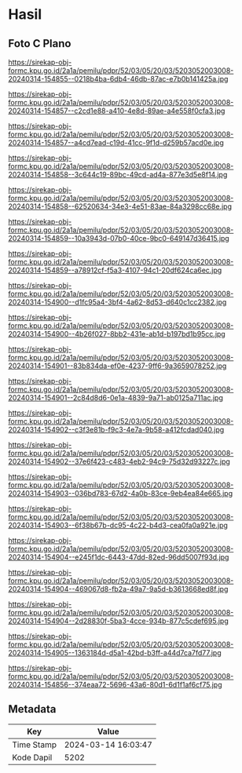 # Hasil

## Foto C Plano

https://sirekap-obj-formc.kpu.go.id/2a1a/pemilu/pdpr/52/03/05/20/03/5203052003008-20240314-154855--0218b4ba-6db4-46db-87ac-e7b0b141425a.jpg

https://sirekap-obj-formc.kpu.go.id/2a1a/pemilu/pdpr/52/03/05/20/03/5203052003008-20240314-154857--c2cd1e88-a410-4e8d-89ae-a4e558f0cfa3.jpg

https://sirekap-obj-formc.kpu.go.id/2a1a/pemilu/pdpr/52/03/05/20/03/5203052003008-20240314-154857--a4cd7ead-c19d-41cc-9f1d-d259b57acd0e.jpg

https://sirekap-obj-formc.kpu.go.id/2a1a/pemilu/pdpr/52/03/05/20/03/5203052003008-20240314-154858--3c644c19-89bc-49cd-ad4a-877e3d5e8f14.jpg

https://sirekap-obj-formc.kpu.go.id/2a1a/pemilu/pdpr/52/03/05/20/03/5203052003008-20240314-154858--62520634-34e3-4e51-83ae-84a3298cc68e.jpg

https://sirekap-obj-formc.kpu.go.id/2a1a/pemilu/pdpr/52/03/05/20/03/5203052003008-20240314-154859--10a3943d-07b0-40ce-9bc0-649147d36415.jpg

https://sirekap-obj-formc.kpu.go.id/2a1a/pemilu/pdpr/52/03/05/20/03/5203052003008-20240314-154859--a78912cf-f5a3-4107-94c1-20df624ca6ec.jpg

https://sirekap-obj-formc.kpu.go.id/2a1a/pemilu/pdpr/52/03/05/20/03/5203052003008-20240314-154900--d1fc95a4-3bf4-4a62-8d53-d640c1cc2382.jpg

https://sirekap-obj-formc.kpu.go.id/2a1a/pemilu/pdpr/52/03/05/20/03/5203052003008-20240314-154900--4b26f027-8bb2-431e-ab1d-b197bd1b95cc.jpg

https://sirekap-obj-formc.kpu.go.id/2a1a/pemilu/pdpr/52/03/05/20/03/5203052003008-20240314-154901--83b834da-ef0e-4237-9ff6-9a3659078252.jpg

https://sirekap-obj-formc.kpu.go.id/2a1a/pemilu/pdpr/52/03/05/20/03/5203052003008-20240314-154901--2c84d8d6-0e1a-4839-9a71-ab0125a711ac.jpg

https://sirekap-obj-formc.kpu.go.id/2a1a/pemilu/pdpr/52/03/05/20/03/5203052003008-20240314-154902--c3f3e81b-f9c3-4e7a-9b58-a412fcdad040.jpg

https://sirekap-obj-formc.kpu.go.id/2a1a/pemilu/pdpr/52/03/05/20/03/5203052003008-20240314-154902--37e6f423-c483-4eb2-94c9-75d32d93227c.jpg

https://sirekap-obj-formc.kpu.go.id/2a1a/pemilu/pdpr/52/03/05/20/03/5203052003008-20240314-154903--036bd783-67d2-4a0b-83ce-9eb4ea84e665.jpg

https://sirekap-obj-formc.kpu.go.id/2a1a/pemilu/pdpr/52/03/05/20/03/5203052003008-20240314-154903--6f38b67b-dc95-4c22-b4d3-cea0fa0a921e.jpg

https://sirekap-obj-formc.kpu.go.id/2a1a/pemilu/pdpr/52/03/05/20/03/5203052003008-20240314-154904--e245f1dc-6443-47dd-82ed-96dd5007f93d.jpg

https://sirekap-obj-formc.kpu.go.id/2a1a/pemilu/pdpr/52/03/05/20/03/5203052003008-20240314-154904--469067d8-fb2a-49a7-9a5d-b3613668ed8f.jpg

https://sirekap-obj-formc.kpu.go.id/2a1a/pemilu/pdpr/52/03/05/20/03/5203052003008-20240314-154904--2d28830f-5ba3-4cce-934b-877c5cdef695.jpg

https://sirekap-obj-formc.kpu.go.id/2a1a/pemilu/pdpr/52/03/05/20/03/5203052003008-20240314-154905--1363184d-d5a1-42bd-b3ff-a44d7ca7fd77.jpg

https://sirekap-obj-formc.kpu.go.id/2a1a/pemilu/pdpr/52/03/05/20/03/5203052003008-20240314-154856--374eaa72-5696-43a6-80d1-6d1f1af6cf75.jpg


## Metadata

| Key        | Value               |
| ---------- | ------------------- |
| Time Stamp | 2024-03-14 16:03:47 |
| Kode Dapil | 5202                |



